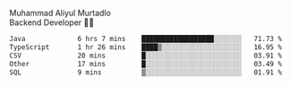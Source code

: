 Muhammad Aliyul Murtadlo
<br>
Backend Developer 👨‍💻
<br>
<!--START_SECTION:waka-->

```txt
Java             6 hrs 7 mins    ██████████████████░░░░░░░   71.73 %
TypeScript       1 hr 26 mins    ████▒░░░░░░░░░░░░░░░░░░░░   16.95 %
CSV              20 mins         █░░░░░░░░░░░░░░░░░░░░░░░░   03.91 %
Other            17 mins         █░░░░░░░░░░░░░░░░░░░░░░░░   03.49 %
SQL              9 mins          ▒░░░░░░░░░░░░░░░░░░░░░░░░   01.91 %
```

<!--END_SECTION:waka-->
